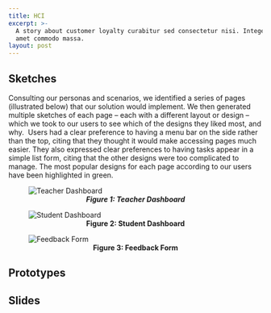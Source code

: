 ```yaml
---
title: HCI
excerpt: >-
  A story about customer loyalty curabitur sed consectetur nisi. Integer sit
  amet commodo massa.
layout: post
---
```


## Sketches

Consulting our personas and scenarios, we identified a series of pages (illustrated below) that our solution would implement. We then generated multiple sketches of each page – each with a different layout or design – which we took to our users to see which of the designs they liked most, and why. 
Users had a clear preference to having a menu bar on the side rather than the top, citing that they thought it would make accessing pages much easier. They also expressed clear preferences to having tasks appear in a simple list form, citing that the other designs were too complicated to manage. The most popular designs for each page according to our users have been highlighted in green.

<figure class="image">
  <img src="../images/hci/sketches/teacher_dashboard_1.png" alt="Teacher Dashboard">
  <figcaption align="center"><b><i>Figure 1: Teacher Dashboard</i></b></figcaption>
</figure>

<figure class="image">
  <img src="../images/hci/sketches/student_dashboard_1.png" alt="Student Dashboard">
  <figcaption align="center"><b>Figure 2: Student Dashboard</b></figcaption>
</figure>

<figure class="image">
  <img src="../images/hci/sketches/feedback_form_1.png" alt="Feedback Form">
  <figcaption align="center"><b>Figure 3: Feedback Form</b></figcaption>
</figure>

## Prototypes

## Slides